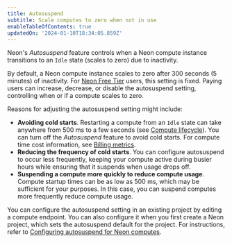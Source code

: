 ```yaml
---
title: Autosuspend
subtitle: Scale computes to zero when not in use
enableTableOfContents: true
updatedOn: '2024-01-10T18:34:05.859Z'
---
```


Neon's _Autosuspend_ feature controls when a Neon compute instance transitions to an `Idle` state (scales to zero) due to inactivity.

By default, a Neon compute instance scales to zero after 300 seconds (5 minutes) of inactivity. For [Neon Free Tier](/docs/introduction/plans#free-tier) users, this setting is fixed. Paying users can increase, decrease, or disable the autosuspend setting, controlling when or if a compute scales to zero.

Reasons for adjusting the autosuspend setting might include:

- **Avoiding cold starts**. Restarting a compute from an `Idle` state can take anywhere from 500 ms to a few seconds (see [Compute lifecycle](/docs/introduction/compute-lifecycle)). You can turn off the _Autosuspend_ feature to avoid cold starts. For compute time cost information, see [Billing metrics](/docs/introduction/billing).
- **Reducing the frequency of cold starts**. You can configure autosuspend to occur less frequently, keeping your compute active during busier hours while ensuring that it suspends when usage drops off.
- **Suspending a compute more quickly to reduce compute usage**. Compute startup times can be as low as 500 ms, which may be sufficient for your purposes. In this case, you can suspend computes more frequently reduce compute usage.

You can configure the autosuspend setting in an existing project by editing a compute endpoint. You can also configure it when you first create a Neon project, which sets the autosuspend default for the project. For instructions, refer to [Configuring autosuspend for Neon computes](/docs/guides/auto-suspend-guide).
